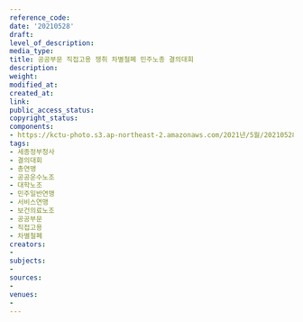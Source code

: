 ```yaml
---
reference_code: 
date: '20210528'
draft: 
level_of_description: 
media_type: 
title: 공공부문 직접고용 쟁취 차별철폐 민주노총 결의대회
description: 
weight: 
modified_at: 
created_at: 
link: 
public_access_status: 
copyright_status: 
components:
- https://kctu-photo.s3.ap-northeast-2.amazonaws.com/2021년/5월/20210528-공공부문+직접고용+쟁취+차별철폐+민주노총+결의대회_세종정부청사_결의대회_총연맹_공공운수노조_대학노조_민주일반연맹_서비스연맹_보건의료노조_공공부문_직접고용_차별철폐/_1D21827.jpg
tags:
- 세종정부청사
- 결의대회
- 총연맹
- 공공운수노조
- 대학노조
- 민주일반연맹
- 서비스연맹
- 보건의료노조
- 공공부문
- 직접고용
- 차별철폐
creators:
- 
subjects:
- 
sources:
- 
venues:
- 
---
```

